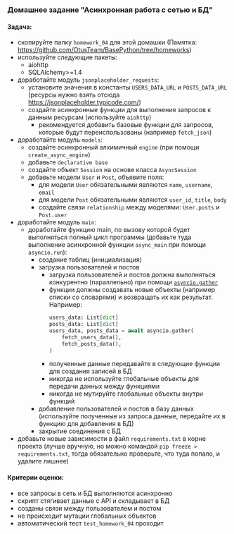 ### Домашнее задание "Асинхронная работа с сетью и БД"
#### Задача:
- скопируйте папку `homework_04` для этой домашки (Памятка: https://github.com/OtusTeam/BasePython/tree/homeworks)
- используйте следующие пакеты: 
    - aiohttp
    - SQLAlchemy>=1.4
- доработайте модуль `jsonplaceholder_requests`:
    - установите значения в константы `USERS_DATA_URL` и `POSTS_DATA_URL` (ресурсы нужно взять отсюда https://jsonplaceholder.typicode.com/)
    - создайте асинхронные функции для выполнения запросов к данным ресурсам (используйте `aiohttp`)
        - рекомендуется добавить базовые функции для запросов, которые будут переиспользованы (например `fetch_json`)
- доработайте модуль `models`:
    - создайте асинхронный алхимичный `engine` (при помощи `create_async_engine`)
    - добавьте `declarative base`
    - создайте объект `Session` на основе класса `AsyncSession`
    - добавьте модели `User` и `Post`, объявите поля:
        - для модели `User` обязательными являются `name`, `username`, `email`
        - для модели `Post` обязательными являются `user_id`, `title`, `body`
        - создайте связи `relationship` между моделями: `User.posts` и `Post.user`
- доработайте модуль `main`:
    - доработайте функцию main, по вызову которой будет выполняться полный цикл программы 
      (добавьте туда выполнение асинхронной функции `async_main` при помощи `asyncio.run`):
        - создание таблиц (инициализация)
        - загрузка пользователей и постов
            - загрузка пользователей и постов должна выполняться конкурентно (параллельно) 
              при помощи [`asyncio.gather`](https://docs.python.org/3/library/asyncio-task.html#running-tasks-concurrently)
            - функции должны создавать новые объекты (например списки со словарями) и возвращать их как результат. 
              Например:
              ```python
              users_data: List[dict]
              posts_data: List[dict]
              users_data, posts_data = await asyncio.gather(
                  fetch_users_data(),
                  fetch_posts_data(),
              )
              ```
            - полученные данные передавайте в следующие функции для создания записей в БД 
            - никогда не используйте глобальные объекты для передачи данных между функциями 
            - никогда не мутируйте глобальные объекты внутри функций  
        - добавление пользователей и постов в базу данных 
          (используйте полученные из запроса данные, передайте их в функцию для добавления в БД)
        - закрытие соединения с БД
- добавьте новые зависимости в файл `requirements.txt` в корне проекта 
  (лучше вручную, но можно командой `pip freeze > requirements.txt`, тогда обязательно проверьте, что туда попало, и удалите лишнее)
#### Критерии оценки:
- все запросы в сеть и БД выполняются асинхронно
- скрипт стягивает данные с API и складывает в БД
- созданы связи между пользователем и постом
- не происходит мутации глобальных объектов
- автоматический тест `test_homework_04` проходит
